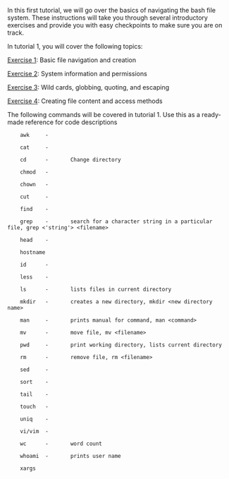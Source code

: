 In this first tutorial, we will go over the basics of navigating the bash file system. These instructions will take you through several introductory exercises and provide you with easy checkpoints to make sure you are on track.

In tutorial 1, you will cover the following topics:

[Exercise 1](exercise1): Basic file navigation and creation

[Exercise 2](exercise2): System information and permissions

[Exercise 3](exercise3): Wild cards, globbing, quoting, and escaping

[Exercise 4](exercise4): Creating file content and access methods

The following commands will be covered in tutorial 1. Use this as a ready-made reference for code descriptions

        awk     -
        
        cat     -
        
        cd      -       Change directory
        
        chmod   -
        
        chown   -
        
        cut     -
        
        find    -
        
        grep    -       search for a character string in a particular file, grep <'string'> <filename>
        
        head    -
        
        hostname        
        
        id      -
        
        less    -
  
        ls      -       lists files in current directory
  
        mkdir   -       creates a new directory, mkdir <new directory name>
  
        man     -       prints manual for command, man <command>
  
        mv      -       move file, mv <filename>
  
        pwd     -       print working directory, lists current directory
  
        rm      -       remove file, rm <filename>
        
        sed     -
        
        sort    -
        
        tail    -
  
        touch   -
        
        uniq    -
        
        vi/vim  -
        
        wc      -       word count
        
        whoami  -       prints user name
        
        xargs
  

